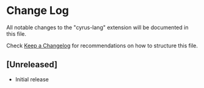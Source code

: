 # Change Log

All notable changes to the "cyrus-lang" extension will be documented in this file.

Check [Keep a Changelog](http://keepachangelog.com/) for recommendations on how to structure this file.

## [Unreleased]

- Initial release